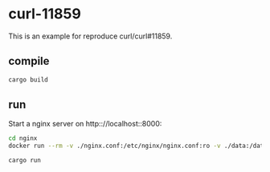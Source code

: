 # curl-11859

This is an example for reproduce curl/curl#11859.

## compile

```bash
cargo build
```

## run

Start a nginx server on http:://localhost::8000:

```bash
cd nginx
docker run --rm -v ./nginx.conf:/etc/nginx/nginx.conf:ro -v ./data:/data -p 8000:8000 nginx
```

```bash
cargo run
```
